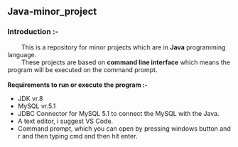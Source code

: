 <h2><b>Java-minor_project</b></h2>
<h3>Introduction :- </h3>
<p> &nbsp; &nbsp; &nbsp; &nbsp; This is a repository for minor projects which are in <b>Java</b> programming language.<br>
 &nbsp; &nbsp; &nbsp; &nbsp; These projects are based on <b>command line interface</b> which means the program will be executed on the command prompt.<br><br>
<b>Requirements to run or execute the program :-</b>
<ul> <li>JDK vr.8 </li>
	<li>MySQL vr.5.1 </li>
	<li>JDBC Connector for MySQL 5.1 to connect the MySQL with the Java.</li>
	<li>A text editor, i suggest VS Code.</li>
	<li>Command prompt, which you can open by pressing windows button and r and then typing cmd and then hit enter.</li>
</p>
